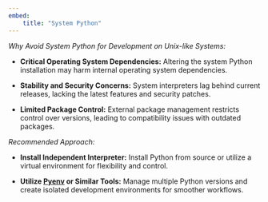 ```yaml
---
embed:
    title: "System Python"
---
```


*Why Avoid System Python for Development on Unix-like Systems:*

- **Critical Operating System Dependencies:** Altering the system Python installation may harm internal operating system dependencies.

- **Stability and Security Concerns:** System interpreters lag behind current releases, lacking the latest features and security patches.

- **Limited Package Control:** External package management restricts control over versions, leading to compatibility issues with outdated packages.

*Recommended Approach:*

- **Install Independent Interpreter:** Install Python from source or utilize a virtual environment for flexibility and control.

- **Utilize [Pyenv](https://github.com/pyenv/pyenv) or Similar Tools:** Manage multiple Python versions and create isolated development environments for smoother workflows.
